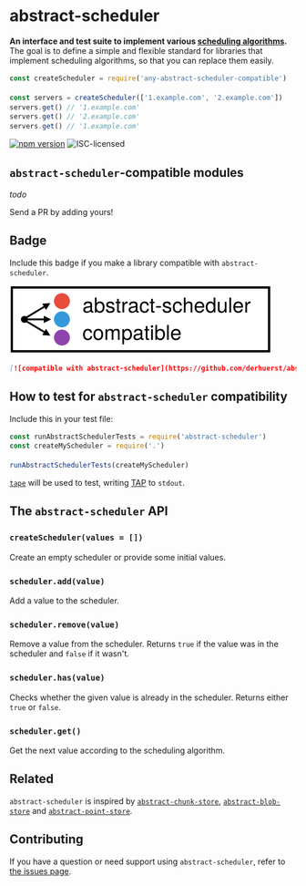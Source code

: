 # abstract-scheduler

**An interface and test suite to implement various [scheduling algorithms](https://en.wikipedia.org/wiki/Scheduling_(computing)#Scheduling_disciplines).** The goal is to define a simple and flexible standard for libraries that implement scheduling algorithms, so that you can replace them easily.

```js
const createScheduler = require('any-abstract-scheduler-compatible')

const servers = createScheduler(['1.example.com', '2.example.com'])
servers.get() // '1.example.com'
servers.get() // '2.example.com'
servers.get() // '1.example.com'
```

[![npm version](https://img.shields.io/npm/v/abstract-scheduler.svg)](https://www.npmjs.com/package/abstract-scheduler)
![ISC-licensed](https://img.shields.io/github/license/derhuerst/abstract-scheduler.svg)


## `abstract-scheduler`-compatible modules

*todo*

Send a PR by adding yours!


## Badge

Include this badge if you make a library compatible with `abstract-scheduler`.

[![compatible with abstract-scheduler](badge.svg)](readme.md)

```md
[![compatible with abstract-scheduler](https://github.com/derhuerst/abstract-scheduler/raw/master/badge.svg)](https://github.com/derhuerst/abstract-scheduler)
```


## How to test for `abstract-scheduler` compatibility

Include this in your test file:

```js
const runAbstractSchedulerTests = require('abstract-scheduler')
const createMyScheduler = require('.')

runAbstractSchedulerTests(createMyScheduler)
```

[`tape`](https://npmjs.com/package/tape) will be used to test, writing [TAP](https://testanything.org) to `stdout`.


## The `abstract-scheduler` API

### `createScheduler(values = [])`

Create an empty scheduler or provide some initial values.

### `scheduler.add(value)`

Add a value to the scheduler.

### `scheduler.remove(value)`

Remove a value from the scheduler. Returns `true` if the value was in the scheduler and `false` if it wasn't.

### `scheduler.has(value)`

Checks whether the given value is already in the scheduler. Returns either `true` or `false`.

### `scheduler.get()`

Get the next value according to the scheduling algorithm.


## Related

`abstract-scheduler` is inspired by [`abstract-chunk-store`](https://github.com/mafintosh/abstract-chunk-store), [`abstract-blob-store`](https://github.com/maxogden/abstract-blob-store) and [`abstract-point-store`](https://github.com/noffle/abstract-point-store).


## Contributing

If you have a question or need support using `abstract-scheduler`, refer to [the issues page](https://github.com/derhuerst/abstract-scheduler/issues).
